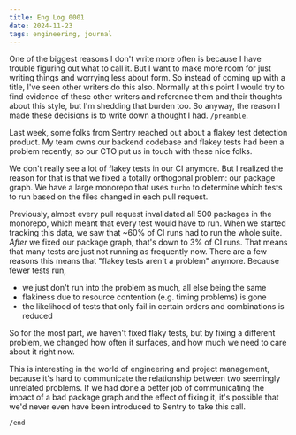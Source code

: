 ```yaml
---
title: Eng Log 0001
date: 2024-11-23
tags: engineering, journal
---
```


One of the biggest reasons I don't write more often is because I have trouble figuring out what to call it.
But I want to make more room for just writing things and worrying less about form. So instead
of coming up with a title, I've seen other writers do this also. Normally at this point I would
try to find evidence of these other writers and reference them and their thoughts about this style,
but I'm shedding that burden too. So anyway, the reason I made these decisions is to write down a
thought I had. `/preamble`.

Last week, some folks from Sentry reached out about a flakey test detection product. My team
owns our backend codebase and flakey tests had been a problem recently, so our CTO put us in touch
with these nice folks.

We don't really see a lot of flakey tests in our CI anymore. But I realized the reason for that is
that we fixed a totally orthogonal problem: our package graph. We have a large monorepo that uses
`turbo` to determine which tests to run based on the files changed in each pull request.

Previously, almost every pull request invalidated all 500 packages in the monorepo, which meant
that every test would have to run. When we started tracking this data, we saw that ~60% of CI runs
had to run the whole suite. _After_ we fixed our package graph, that's down to 3% of CI runs.
That means that many tests are just not running as frequently now. There are a few reasons this means
that "flakey tests aren't a problem" anymore. Because fewer tests run,

- we just don't run into the problem as much, all else being the same
- flakiness due to resource contention (e.g. timing problems) is gone
- the likelihood of tests that only fail in certain orders and combinations is reduced

So for the most part, we haven't fixed flaky tests, but by fixing a different problem, we changed
how often it surfaces, and how much we need to care about it right now.

This is interesting in the world of engineering and project management, because it's hard to communicate
the relationship between two seemingly unrelated problems. If we had done a better job of communicating
the impact of a bad package graph and the effect of fixing it, it's possible that we'd never even
have been introduced to Sentry to take this call.

`/end`
